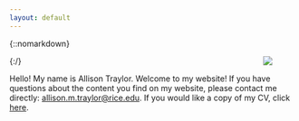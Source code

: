 ```yaml
---
layout: default
---
```


<div class="lead pretty-links">
{::nomarkdown} 
<figure class="site-profile">
    <img style="float: right;" src="{{ site.baseurl }}/assets/img/Headshot.jpg">
</figure>
{:/}

Hello! My name is Allison Traylor. Welcome to my website! If you have questions about the content you find on my website, please contact me directly: allison.m.traylor@rice.edu. If you would like a copy of my CV, click [here](https://www.dropbox.com/s/q9bz3feqjnfnilk/_Traylor%20Blinded%20CV.docx?dl=0).
</div>
